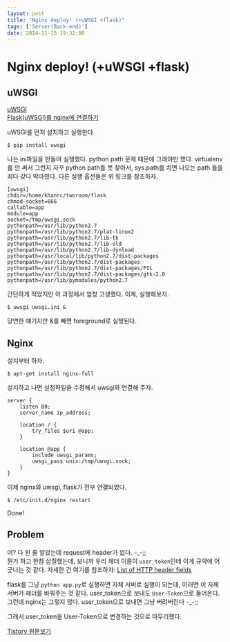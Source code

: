 ```yaml
---
layout: post
title: "Nginx deploy! (+uWSGI +flask)"
tags: ['Server(Back-end)']
date: 2014-11-15 19:32:00
---
```

# Nginx deploy! (+uWSGI +flask)

## uWSGI

[uWSGI](http://flask.pocoo.org/docs/0.10/deploying/uwsgi/)  
[Flask(uWSGI)를 nginx에 연결하기](http://haruair.com/blog/1900)

uWSGI를 먼저 설치하고 실행한다.
    
    
    $ pip install uwsgi
    

나는 ini파일을 만들어 실행했다. python path 문제 때문에 그래야만 했다. virtualenv를 안 써서 그런지 자꾸 python path를 못 찾아서, sys.path를 치면 나오는 path 들을 죄다 갖다 박아줬다. 다른 실행 옵션들은 위 링크를 참조하자.
    
    
    [uwsgi]
    chdir=/home/khanrc/tworoom/flask
    chmod-socket=666
    callable=app
    module=app
    socket=/tmp/uwsgi.sock
    pythonpath=/usr/lib/python2.7
    pythonpath=/usr/lib/python2.7/plat-linux2
    pythonpath=/usr/lib/python2.7/lib-tk
    pythonpath=/usr/lib/python2.7/lib-old
    pythonpath=/usr/lib/python2.7/lib-dynload
    pythonpath=/usr/local/lib/python2.7/dist-packages
    pythonpath=/usr/lib/python2.7/dist-packages
    pythonpath=/usr/lib/python2.7/dist-packages/PIL
    pythonpath=/usr/lib/python2.7/dist-packages/gtk-2.0
    pythonpath=/usr/lib/pymodules/python2.7
    

간단하게 적었지만 이 과정에서 엄청 고생했다. 이제, 실행해보자.
    
    
    $ uwsgi uwsgi.ini &
    

당연한 얘기지만 &amp;를 빼면 foreground로 실행된다.

## Nginx

설치부터 하자.
    
    
    $ apt-get install nginx-full
    

설치하고 나면 설정파일을 수정해서 uwsgi와 연결해 주자.
    
    
    server {
        listen 80;
        server_name ip_address;
    
        location / {
            try_files $uri @app;
        }
    
        location @app {
            include uwsgi_params;
            uwsgi_pass unix:/tmp/uwsgi.sock;
        }
    }
    

이제 nginx와 uwsgi, flask가 전부 연결되었다.
    
    
    $ /etc/init.d/nginx restart
    

Done!

## Problem

어? 다 된 줄 알았는데 request에 header가 없다. -_-;;  
뭔가 하고 한참 삽질했는데, 보니까 우리 헤더 이름이 `user_token`인데 이게 규약에 어긋나는 것 같다. 자세한 건 여기를 참조하자: [List of HTTP header fields](http://en.wikipedia.org/wiki/List_of_HTTP_header_fields)

flask를 그냥 `python app.py`로 실행하면 자체 서버로 실행이 되는데, 이러면 이 자체 서버가 헤더를 바꿔주는 것 같다. user_token으로 보내도 `User-Token`으로 들어온다. 그런데 nginx는 그렇지 않다. user_token으로 보내면 그냥 버려버린다 -_-;;

그래서 user_token을 User-Token으로 변경하는 것으로 마무리했다.


[Tistory 원문보기](http://khanrc.tistory.com/73)
